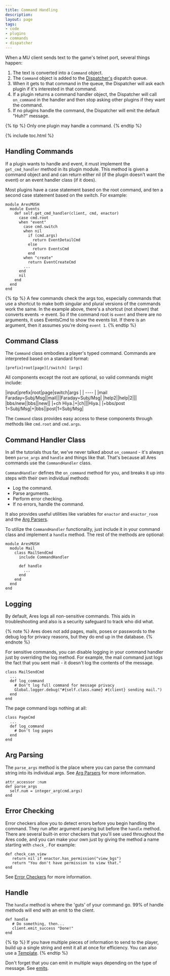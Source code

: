 ```yaml
---
title: Command Handling
description: 
layout: page
tags:
- code
- plugins
- commands
- dispatcher
---
```


When a MU client sends text to the game's telnet port, several things happen:

1. The text is converted into a `Command` object.
2. The `Command` object is added to the [Dispatcher's](/tutorials/code/dispatcher.html) dispatch queue.  
3. When it gets to that command in the queue, the Dispatcher will ask each plugin if it's interested in that command.  
4. If a plugin returns a command handler object, the Dispatcher will call `on_command` in the handler and then stop asking other plugins if they want the command.  
5. If no plugins handle the command, the Dispatcher will emit the default "Huh?" message.

{% tip %} 
Only one plugin may handle a command.
{% endtip %}

{% include toc.html %}

## Handling Commands

If a plugin wants to handle and event, it must implement the `get_cmd_handler` method in its plugin module.  This method is given a command object and  and can return either nil (if the plugin doesn't want the event) or an event handler class (if it does).

Most plugins have a case statement based on the root command, and ten a second case statement based on the switch.  For example:

    module AresMUSH
      module Events
        def self.get_cmd_handler(client, cmd, enactor)
          case cmd.root
          when "event"
            case cmd.switch
            when nil
              if (cmd.args)
                return EventDetailCmd
              else
                return EventsCmd
              end
            when "create"
              return EventCreateCmd
            ...
          end
          nil
        end
      end
    end

{% tip %} 
A few commands check the args too, especially commands that use a shortcut to make both singular and plural versions of the commands work the same.  In the example above, there's a shortcut (not shown) that converts events -> event.  So if the command root is  `event`  and there are no arguments, it uses EventsCmd to show the events list.  If there is an argument, then it assumes you're doing `event 1`.
{% endtip %}

## Command Class

The `Command` class embodies a player's typed command.  Commands are interpreted based on a standard format:

    [prefix]root[page][/switch] [args]

All components except the root are optional, so valid commands might include:

|input|prefix|root|page|switch|args |
| ---- |
|mail Faraday=Subj/Msg||mail|||Faraday=Subj/Msg|
|help2||help|2|||
|bbs/new||bbs||new||
|+ch Hiya.|+|ch|||Hiya.|
|+bbs/post 1=Subj/Msg|+|bbs||post|1=Subj/Msg|

The `Command` class provides easy access to these components through methods like `cmd.root` and `cmd.args`.

## Command Handler Class

In all the tutorials thus far, we've never talked about `on_command` - it's always been `parse_args` and `handle` and things like that.  That's because all Ares commands use the `CommandHandler` class.

`CommandHandler` defines the `on_command` method for you, and breaks it up into steps with their own individual methods:

* Log the command.
* Parse arguments.
* Perform error checking.
* If no errors, handle the command.

It also provides useful utilities like variables for `enactor` and `enactor_room` and the [Arg Parsers](/tutorials/code/arg-parsers.html).

To utilize the `CommandHandler` functionality, just include it in your command class and implement a `handle` method.  The rest of the methods are optional:

    module AresMUSH
      module Mail
        class MailSendCmd
          include CommandHandler
          
          def handle
            ...
          end
        end
      end
    end

## Logging

By default, Ares logs all non-sensitive commands.  This aids in troubleshooting and also is a security safeguard to track who did what.

{% note %} 
Ares does not add pages, mails, poses or passwords to the debug log for privacy reasons, but they do end up in the database.
{% endnote %}

For sensitive commands, you can disable logging in your command handler just by overriding the log method.  For example, the mail command just logs the fact that you sent mail - it doesn't log the contents of the message.

    class MailSendCmd
      ...
      def log_command
        # Don't log full command for message privacy
        Global.logger.debug("#{self.class.name} #{client} sending mail.")
      end
    end

The page command logs nothing at all:

    class PageCmd
      ...
      def log_command
        # Don't log pages
      end
    end

## Arg Parsing

The `parse_args` method is the place where you can parse the command string into its individual args.  See [Arg Parsers](/tutorials/code/arg-parsers.html) for more information.

    attr_accessor :num
    def parse_args
      self.num = integer_arg(cmd.args)
    end

## Error Checking

Error checkers allow you to detect errors before you begin handling the command.  They run after argument parsing but before the `handle` method.   There are several built-in error checkers that you'll see used throughout the Ares code, and you can make your own just by giving the method a name starting with `check_`.  For example:

    def check_can_view
       return nil if enactor.has_permission("view_bgs")
       return "You don't have permission to view that."
    end

See [Error Checkers](/tutorials/code/error-checkers.html) for more information.

## Handle

The `handle` method is where the 'guts' of your command go. 99% of handle methods will end with an emit to the client.

    def handle
       # Do something, then...
       client.emit_success "Done!"
    end

{% tip %} 
If you have multiple pieces of information to send to the player, build up a single string and emit it all at once for efficiency.  You can also use a [Template](/tutorials/code/templates.html).
{% endtip %}

Don't forget that you can emit in multiple ways depending on the type of message.  See [emits](/tutorials/code/quickstart/emits.html).